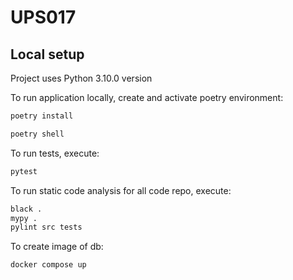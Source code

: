 # UPS017

## Local setup

Project uses Python 3.10.0 version

To run application locally, create and activate poetry environment:

```bash
poetry install

poetry shell


```

To run tests, execute:

```bash
pytest
```

To run static code analysis for all code repo, execute:

```bash
black .
mypy .
pylint src tests
```

To create image of db:
```bash
docker compose up
```